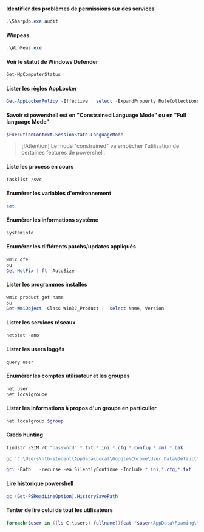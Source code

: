 #### Identifier des problèmes de permissions sur des services

```powershell
.\SharpUp.exe audit
```

#### Winpeas

```powershell
.\WinPeas.exe
```

#### Voir le statut de Windows Defender

```powershell
Get-MpComputerStatus
```

#### Lister les règles AppLocker

```powershell
Get-AppLockerPolicy -Effective | select -ExpandProperty RuleCollections
```

#### Savoir si powershell est en "Constrained Language Mode" ou en "Full language Mode"

```powershell
$ExecutionContext.SessionState.LanguageMode
```

> [!Attention]
> Le mode "constrained" va empêcher l'utilisation de certaines features de powershell.

#### Liste les process en cours

```powershell
tasklist /svc
```

#### Énumérer les variables d'environnement

```powershell
set
```

#### Énumérer les informations système

```powershell
systeminfo
```

#### Énumérer les différents patchs/updates appliqués

```powershell
wmic qfe
ou
Get-HotFix | ft -AutoSize
```

#### Lister les programmes installés

```powershell
wmic product get name
ou
Get-WmiObject -Class Win32_Product |  select Name, Version
```

#### Lister les services réseaux

```powershell
netstat -ano
```

#### Lister les users loggés

```powershell
query user
```

#### Énumérer les comptes utilisateur et les groupes

```powershell
net user
net localgroupe
```

#### Lister les informations à propos d'un groupe en particulier

```powershell
net localgroup $group
```

#### Creds hunting

```powershell
findstr /SIM /C:"password" *.txt *.ini *.cfg *.config *.xml *.bak
```

```powershell
gc 'C:\Users\htb-student\AppData\Local\Google\Chrome\User Data\Default\Custom Dictionary.txt' | Select-String password
```

```powershell
gci -Path . -recurse -ea SilentlyContinue -Include *.ini,*.cfg,*.txt
```

#### Lire historique powershell

```powershell
gc (Get-PSReadLineOption).HistorySavePath
```

#### Tenter de lire celui de tout les utilisateurs

```powershell
foreach($user in ((ls C:\users).fullname)){cat "$user\AppData\Roaming\Microsoft\Windows\PowerShell\PSReadline\ConsoleHost_history.txt" -ErrorAction SilentlyContinue}
```
